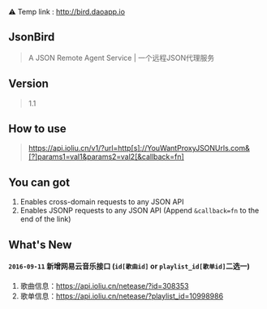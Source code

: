 
:warning: Temp link : http://bird.daoapp.io

## JsonBird
> A JSON Remote Agent Service | 一个远程JSON代理服务

## Version
> 1.1

## How to use
> https://api.ioliu.cn/v1/?url=http[s]://YouWantProxyJSONUrls.com&[?]params1=val1&params2=val2[&callback=fn]

## You can got
1. Enables cross-domain requests to any JSON API
2. Enables JSONP requests to any JSON API (Append `&callback=fn` to the end of the link)

## What's New
#### `2016-09-11`  新增网易云音乐接口 (`id[歌曲id]` or `playlist_id[歌单id]`二选一)  
1. 歌曲信息：https://api.ioliu.cn/netease/?id=308353   
2. 歌单信息：https://api.ioliu.cn/netease/?playlist_id=10998986   
